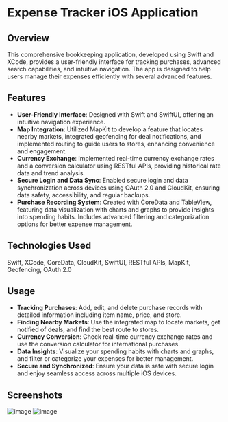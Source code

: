 # Expense Tracker iOS Application
## Overview

This comprehensive bookkeeping application, developed using Swift and XCode, provides a user-friendly interface for tracking purchases, advanced search capabilities, and intuitive navigation. The app is designed to help users manage their expenses efficiently with several advanced features.

## Features
* **User-Friendly Interface**: Designed with Swift and SwiftUI, offering an intuitive navigation experience.
* **Map Integration**: Utilized MapKit to develop a feature that locates nearby markets, integrated geofencing for deal notifications, and implemented routing to guide users to stores, enhancing convenience and engagement.
* **Currency Exchange**: Implemented real-time currency exchange rates and a conversion calculator using RESTful APIs, providing historical rate data and trend analysis.
* **Secure Login and Data Sync**: Enabled secure login and data synchronization across devices using OAuth 2.0 and CloudKit, ensuring data safety, accessibility, and regular backups.
* **Purchase Recording System**: Created with CoreData and TableView, featuring data visualization with charts and graphs to provide insights into spending habits. Includes advanced filtering and categorization options for better expense management.

## Technologies Used
Swift, XCode, CoreData, CloudKit, SwiftUI, RESTful APIs, MapKit, Geofencing, OAuth 2.0

## Usage
- **Tracking Purchases**: Add, edit, and delete purchase records with detailed information including item name, price, and store.
- **Finding Nearby Markets**: Use the integrated map to locate markets, get notified of deals, and find the best route to stores.
- **Currency Conversion**: Check real-time currency exchange rates and use the conversion calculator for international purchases.
- **Data Insights**: Visualize your spending habits with charts and graphs, and filter or categorize your expenses for better management.
- **Secure and Synchronized**: Ensure your data is safe with secure login and enjoy seamless access across multiple iOS devices.

## Screenshots
![image](https://github.com/Li-8023/Li-8023.github.io/assets/80284104/a9c7d267-e222-48db-b54c-4dac80b27daa)
![image](https://github.com/Li-8023/Li-8023.github.io/assets/80284104/4d850093-a5f3-49d1-b4cd-cc6fa9d021d3)
